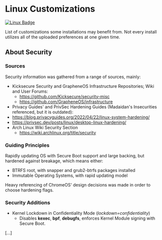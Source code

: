 # Linux Customizations
[![Linux Badge](https://img.shields.io/badge/Made_for_Linux-black?logo=linux&logoColor=black&labelColor=white)](https://distrowatch.com/dwres.php?resource=popularity)

List of customizations some installations may benefit from.
Not every install utilizes all of the uploaded preferences at one given time.

## About Security
### Sources
Security information was gathered from a range of sources, mainly:
- Kicksecure Security and GrapheneOS Infrastructure Repositories; Wiki and User Forums:
  - https://github.com/Kicksecure/security-misc
  - https://github.com/GrapheneOS/infrastructure
-  Privacy Guides' and PrivSec Hardening Guides (Madaidan's Insecurities referenced, but it is outdated):
  - https://blog.privacyguides.org/2022/04/22/linux-system-hardening/
  - https://privsec.dev/posts/linux/desktop-linux-hardening/
- Arch Linux Wiki Security Section
  - https://wiki.archlinux.org/title/security

### Guiding Principles
Rapidly updating OS with Secure Boot support and large backing, but hardened against breakage, which means either:
- BTRFS root, with snapper and grub2-btrfs packages installed
- Immutable Operating Systems, with rapid updating model

Heavy referencing of ChromeOS' design decisions was made in order to choose hardening flags.

### Security Additions
- Kernel Lockdown in Confidentiality Mode (_lockdown=confidentiality_)
  - Disables **kexec**, **bpf**, **debugfs**, enforces Kernel Module signing with Secure Boot.

[...]
